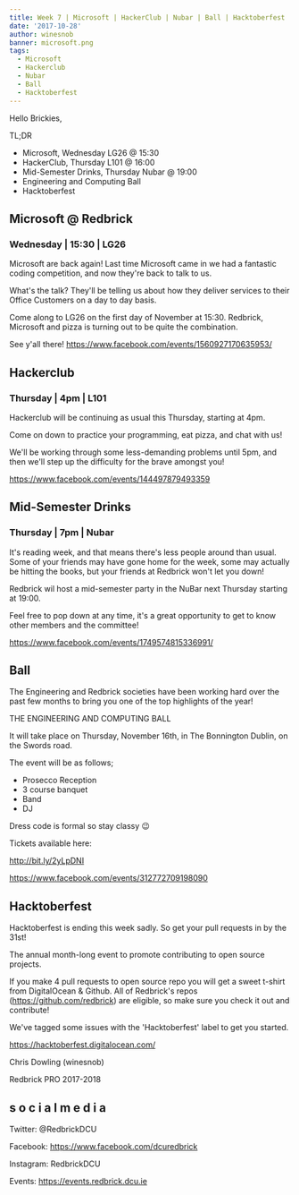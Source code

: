 ```yaml
---
title: Week 7 | Microsoft | HackerClub | Nubar | Ball | Hacktoberfest
date: '2017-10-28'
author: winesnob
banner: microsoft.png
tags:
  - Microsoft
  - Hackerclub
  - Nubar
  - Ball
  - Hacktoberfest
---
```



Hello Brickies,

TL;DR
- Microsoft, Wednesday LG26 @ 15:30
- HackerClub, Thursday L101 @ 16:00
- Mid-Semester Drinks, Thursday Nubar @ 19:00
- Engineering and Computing Ball
- Hacktoberfest

<!-- more -->

## Microsoft @ Redbrick
### Wednesday | 15:30 | LG26

Microsoft are back again! Last time Microsoft came in we had a fantastic coding competition, and now they're back to talk to us.

What's the talk? They'll be telling us about how they deliver services to their Office Customers on a day to day basis.

Come along to LG26 on the first day of November at 15:30. Redbrick, Microsoft and pizza is turning out to be quite the combination.

See y'all there!
https://www.facebook.com/events/1560927170635953/

## Hackerclub
### Thursday | 4pm | L101

Hackerclub will be continuing as usual this Thursday, starting at 4pm.

Come on down to practice your programming, eat pizza, and chat with us!

We'll be working through some less-demanding problems until 5pm, and then we'll step up the difficulty for the brave amongst you!

https://www.facebook.com/events/144497879493359

## Mid-Semester Drinks
### Thursday | 7pm | Nubar

It's reading week, and that means there's less people around than usual. Some of your friends may have gone home for the week, some may actually be hitting the books, but your friends at Redbrick won't let you down!

Redbrick wil host a mid-semester party in the NuBar next Thursday starting at 19:00.

Feel free to pop down at any time, it's a great opportunity to get to know other members and the committee!

https://www.facebook.com/events/1749574815336991/

## Ball

The Engineering and Redbrick societies have been working hard over the past few months to bring you one of the top highlights of the year!

THE ENGINEERING AND COMPUTING BALL

It will take place on Thursday, November 16th, in The Bonnington Dublin, on the Swords road.

The event will be as follows;
- Prosecco Reception
- 3 course banquet
- Band
- DJ

Dress code is formal so stay classy 😉

Tickets available here:

http://bit.ly/2yLpDNI

https://www.facebook.com/events/312772709198090

## Hacktoberfest

Hacktoberfest is ending this week sadly. So get your pull requests in by the 31st!

The annual month-long event to promote contributing to open source projects.

If you make 4 pull requests to open source repo you will get a sweet t-shirt from DigitalOcean & Github. All of Redbrick's repos (https://github.com/redbrick) are eligible, so make sure you check it out and contribute!

We've tagged some issues with the 'Hacktoberfest' label to get you started.

https://hacktoberfest.digitalocean.com/



Chris Dowling (winesnob)

Redbrick PRO 2017-2018

## s o c i a l m e d i a

Twitter: @RedbrickDCU

Facebook: https://www.facebook.com/dcuredbrick

Instagram: RedbrickDCU

Events: https://events.redbrick.dcu.ie
